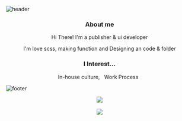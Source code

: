 ![header](https://capsule-render.vercel.app/api?type=waving&color=auto&height=200&section=header&text=Welcome%20to%20my%20Github&fontSize=50&animation=twinkling&text-color=black)

<h3 align="center"><b>About me</b></h3>

<p align="center">Hi There! I'm a publisher & ui developer</p>
<p align="center">I'm love scss, making function and Designing an code & folder </p>

<h3 align="center">I Interest...</h3>
<p align="center">In-house culture,&nbsp;&nbsp; Work Process&nbsp;&nbsp;</p>

![footer](https://capsule-render.vercel.app/api?type=waving&color=auto&height=100&section=footer)


<div align="center">
  <img src="https://github-readme-stats.vercel.app/api/top-langs/?username=jiimy&layout=compact"><br><br>
  <img src="https://github-readme-stats.vercel.app/api?username=jiimy&show_icons=true">
</div>
